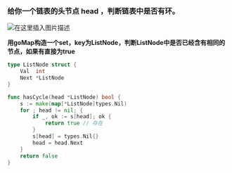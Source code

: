 ### 给你一个链表的头节点 head ，判断链表中是否有环。

![在这里插入图片描述](https://img-blog.csdnimg.cn/afb54f5ceef64450ba340f44bac08156.png)

**用goMap构造一个set，key为ListNode，判断ListNode中是否已经含有相同的节点，如果有直接为true**

```go
type ListNode struct {
	Val  int
	Next *ListNode
}

func hasCycle(head *ListNode) bool {
	s := make(map[*ListNode]types.Nil)
	for ; head != nil; {
		if _, ok := s[head]; ok {
			return true // 存在
		}
		s[head] = types.Nil{}
		head = head.Next
	}
	return false
}
```
